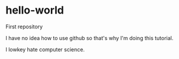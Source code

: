 # hello-world
First repository

I have no idea how to use github so that's why I'm doing this tutorial.

I lowkey hate computer science.
